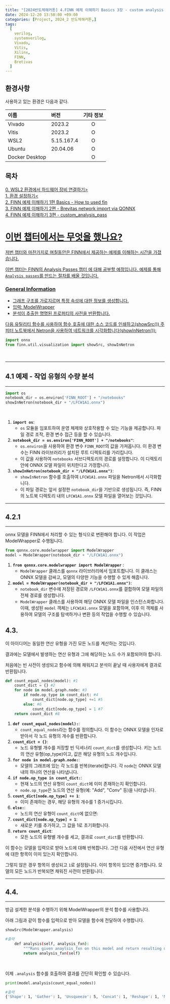 ```yaml
---
title: "[2024반도체해커톤] 4.FINN 예제 이해하기 Basics 3장 - custom analysis pass"
date: 2024-12-20 13:50:00 +09:00
categories: [Project, 2024_2 반도체해커톤,]
tags:
  [
    verilog,
    systemverilog,
    Vivado,
    Vitis,
    Xilinx,
    FINN,
    Bretivas
  ]
---
```


## 환경사항
사용하고 있는 환경은 다음과 같다.

| 이름                      | 버전       | 기타 정보 |
| :-------------------------------| :-----------------| :-------: |
| Vivado			| 2023.2		| O	|
| Vitis			| 2023.2		| O	|
| WSL2			| 5.15.167.4	| O	|
| Ubuntu			| 20.04.06	| O	|
| Docker Desktop		|		| O	|


## 목차 
<a href="https://hyeokls.github.io/posts/2024GC%ED%95%B4%EC%BB%A4%ED%86%A4-0.WLS2-%ED%99%98%EA%B2%BD%EC%97%90%EC%84%9C-%ED%95%98%EB%93%9C%EC%9B%A8%EC%96%B4-%EC%9E%A5%EB%B9%84-%EC%97%B0%EA%B2%B0%ED%95%98%EA%B8%B0/">0. WSL2 환경에서 하드웨어 장비 연결하기><br>
<a href="https://hyeokls.github.io/posts/2024GC%ED%95%B4%EC%BB%A4%ED%86%A4-1.%ED%99%98%EA%B2%BD-%EC%84%A4%EC%A0%95%ED%95%98%EA%B8%B0/">1. 환경 설정하기<<br>
<a href="https://hyeokls.github.io/posts/2024GC%ED%95%B4%EC%BB%A4%ED%86%A4-2.FINN-%EC%98%88%EC%A0%9C-%EC%9D%B4%ED%95%B4%ED%95%98%EA%B8%B0-1%ED%8E%B8-How-to-work-with-onnx/">2. FINN 예제 이해하기 1편 Basics - How to used fin<br>
<a href="https://hyeokls.github.io/posts/2024GC%ED%95%B4%EC%BB%A4%ED%86%A4-3.FINN-%EC%98%88%EC%A0%9C-%EC%9D%B4%ED%95%B4%ED%95%98%EA%B8%B0-2%ED%8E%B8-Brevitas-netowrk-import-via-QONNX/">3. FINN 예제 이해하기 2편 - Brevitas network import via QONNX<br>
4. FINN 예제 이해하기 3편 - custom_analysis_pass<br>

# 이번 챕터에서는 무엇을 했나요?
저번 챕터와 마찬가지로 며칠동안은 FINN에서 제공하는 예제를 이해하는 시간을 가졌습니다.

이번 챕터는 FINN의 Analysis Passes 챕터  에 대해 공부할 예정입니다.
예제를 통해 `Analysis passes`를 만드는 절차를 배울 것입니다.

### General Information

- 그래프 구조를 가로지르며 특정 속성에 대한 정보를 생성합니다.
- 입력: ModelWrapper
- 분석이 추출한 명명된 프로퍼티의 사전을 반환합니다.


다음 유틸리티 함수를 사용하여 함수 호출에 대한 소스 코드를 인쇄하고(showSrc()) 주피터 노트북에서 Netron을 사용하여 네트워크를 시각화합니다(showInNetron()): 
```python
import onnx
from finn.util.visualization import showSrc, showInNetron
```
<br>

---
## 4.1 예제 - 작업 유형의 수량 분석
---
```python
import os
notebook_dir = os.environ['FINN_ROOT'] + "/notebooks"
showInNetron(notebook_dir + "/LFCW1A1.onnx")
```

<br>

1. **`import os`**:
    - `os` 모듈을 임포트하여 운영 체제와 상호작용할 수 있는 기능을 제공합니다. 파일 경로 조작, 환경 변수 접근 등을 할 수 있습니다.
2. **`notebook_dir = os.environ['FINN_ROOT'] + "/notebooks"`**:
    - `os.environ`을 사용하여 환경 변수 `FINN_ROOT`의 값을 가져옵니다. 이 환경 변수는 FINN 라이브러리가 설치된 루트 디렉토리를 가리킵니다.
    - 이 값을 사용하여 `notebooks` 서브디렉토리의 경로를 설정합니다. 이 디렉토리 안에 ONNX 모델 파일이 위치한다고 가정합니다.
3. **`showInNetron(notebook_dir + "/LFCW1A1.onnx")`**:
    - `showInNetron` 함수를 호출하여 `LFCW1A1.onnx` 파일을 Netron에서 시각화합니다.
    - 이 파일 경로는 앞서 설정한 `notebook_dir`을 기반으로 생성됩니다. 즉, FINN의 노트북 디렉토리 내의 `LFCW1A1.onnx` 모델 파일을 열어보는 것입니다.



---
## 4.2.1
---
onnx 모델을 FINN에서 처리할 수 있는 형식으로 변환해야 합니다. 이 작업은 ModelWrapper로 수행됩니다. 

```python
from qonnx.core.modelwrapper import ModelWrapper
model = ModelWrapper(notebook_dir + "/LFCW1A1.onnx")
```
1. **`from qonnx.core.modelwrapper import ModelWrapper`** :
    - `ModelWrapper` 클래스를 `qonnx` 라이브러리에서 임포트합니다. 이 클래스는 ONNX 모델을 감싸고, 모델의 다양한 기능을 수행할 수 있게 해줍니다.
2. **`model = ModelWrapper(notebook_dir + "/LFCW1A1.onnx")`**:
    - `notebook_dir` 변수에 저장된 경로와 `/LFCW1A1.onnx`를 결합하여 모델 파일의 전체 경로를 생성합니다.
    - `ModelWrapper` 클래스를 사용하여 해당 ONNX 모델 파일을 인스턴스화합니다. 이때, 생성된 `model` 객체는 `LFCW1A1.onnx` 모델을 포함하며, 이후 이 객체를 사용하여 모델의 구조를 탐색하거나 변환 등의 작업을 수행할 수 있습니다.


## 4.3.
이 아이디어는 동일한 연산 유형을 가진 모든 노드를 계산하는 것입니다. 

결과에는 모델에서 발생하는 연산 유형과 그에 해당하는 노드 수가 포함되어야 합니다.

처음에는 빈 사전이 생성되고 함수에 의해 채워지고 분석이 끝날 때 사용자에게 결과로 반환됩니다.

```python
def count_equal_nodes(model): #1
    count_dict = {} #2
    for node in model.graph.node: #3
        if node.op_type in count_dict: #4
            count_dict[node.op_type] +=1 #5
        else: #6
            count_dict[node.op_type] = 1 #7
    return count_dict #8
```

1. **`def count_equal_nodes(model):`**:
    - `count_equal_nodes`라는 함수를 정의합니다. 이 함수는 ONNX 모델을 인자로 받아서 각 노드 유형의 개수를 반환합니다.
2. **`count_dict = {}`**:
    - 노드 유형별 개수를 저장할 빈 딕셔너리 `count_dict`를 생성합니다. 키는 노드의 연산 유형(op_type)이고, 값은 해당 유형의 노드 개수입니다.
3. **`for node in model.graph.node:`**:
    - 모델의 그래프에 있는 각 노드를 반복(iterate)합니다. 각 `node`는 ONNX 모델 내의 하나의 연산을 나타냅니다.
4. **`if node.op_type in count_dict:`**:
    - 현재 노드의 연산 유형이 `count_dict`에 이미 존재하는지 확인합니다.
    - `node.op_type`은 노드의 연산 유형(예: "Add", "Conv" 등)을 나타냅니다.
5. **`count_dict[node.op_type] += 1`**:
    - 이미 존재하는 경우, 해당 유형의 개수를 1 증가시킵니다.
6. **`else:`**:
    - 노드의 연산 유형이 `count_dict`에 없으면:
7. **`count_dict[node.op_type] = 1`**:
    - 새로운 키를 추가하고, 그 값을 1로 초기화합니다.
8. **`return count_dict`**:
    - 모든 노드의 유형별 개수를 세고, 결과로 `count_dict`를 반환합니다.


이 함수는 모델을 입력으로 받아 노드에 대해 반복합니다. 그런 다음 사전에서 연산 유형에 대한 항목이 이미 있는지 확인합니다. 

그렇지 않은 경우 항목이 생성되고 `1`로 설정됩니다. 이미 항목이 있으면 증가합니다. 모델의 모든 노드가 반복되면 채워진 사전이 반환됩니다.

---
## 4.4.
---
방금 설계한 분석을 수행하기 위해 ModelWrapper의 분석 함수를 사용합니다. 

아래 그림과 같이 함수를 입력으로 받아 모델을 함수에 전달하여 수행합니다.

```python
showSrc(ModelWrapper.analysis)
```
```bash
#출력
    def analysis(self, analysis_fxn):
        """Runs given anaylsis_fxn on this model and return resulting dict."""
        return analysis_fxn(self)
```
<br>

이제 `.analysis` 함수를 호출하여 결과를 간단히 확인할 수 있습니다.

```python
print(model.analysis(count_equal_nodes))
```
```bash
#출력
{'Shape': 1, 'Gather': 1, 'Unsqueeze': 5, 'Concat': 1, 'Reshape': 1, 'Mul': 5, 'Sub': 1, 'Sign': 4, 'MatMul': 4, 'BatchNormalization': 3, 'Squeeze': 3}
```
<br>

